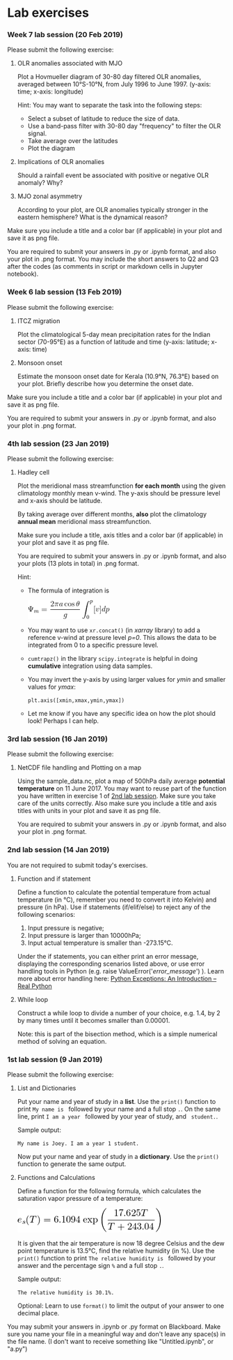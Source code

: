 # Lab exercises 

### Week 7 lab session (20 Feb 2019) 

Please submit the following exercise:

1. OLR anomalies associated with MJO

   Plot a Hovmueller diagram of 30-80 day filtered OLR anomalies, averaged between 10°S-10°N, from July 1996 to June 1997. (y-axis: time; x-axis: longitude)
   
   Hint: You may want to separate the task into the following steps:
   - Select a subset of latitude to reduce the size of data.
   - Use a band-pass filter with 30-80 day "frequency" to filter the OLR signal.
   - Take average over the latitudes
   - Plot the diagram
   
1. Implications of OLR anomalies

   Should a rainfall event be associated with positive or negative OLR anomaly? Why? 

1. MJO zonal asymmetry

   According to your plot, are OLR anomalies typically stronger in the eastern hemisphere? What is the dynamical reason?
   
Make sure you include a title and a color bar (if applicable) in your plot and save it as png file.
   
You are required to submit your answers in .py or .ipynb format, and also your plot in .png format. You may include the short answers to Q2 and Q3 after the codes (as comments in script or markdown cells in Jupyter notebook). 

### Week 6 lab session (13 Feb 2019) 

Please submit the following exercise:

1. ITCZ migration 

   Plot the climatological 5-day mean precipitation rates for the Indian sector (70-95°E) as a function of latitude and time (y-axis: latitude; x-axis: time)

1. Monsoon onset

   Estimate the monsoon onset date for Kerala (10.9°N, 76.3°E) based on your plot. Briefly describe how you determine the onset date.

Make sure you include a title and a color bar (if applicable) in your plot and save it as png file.

You are required to submit your answers in .py or .ipynb format, and also your plot in .png format. 

### 4th lab session (23 Jan 2019)

Please submit the following exercise:

1. Hadley cell

   Plot the meridional mass streamfunction **for each month** using the given climatology monthly mean v-wind. The y-axis should be pressure level and x-axis should be latitude.
   
   By taking average over different months, **also** plot the climatology **annual mean** meridional mass streamfunction. 
   
   Make sure you include a title, axis titles and a color bar (if applicable) in your plot and save it as png file.
   
   You are required to submit your answers in .py or .ipynb format, and also your plots (13 plots in total) in .png format.
   
   Hint: 
   - The formula of integration is
   
     ![mass streamfunction](./images/mass_streamfunction.png)
   
   - You may want to use `xr.concat()` (in *xarray* library) to add a reference v-wind at pressure level *p=0*. This allows the data to be integrated from 0 to a specific pressure level.
   - `cumtrapz()` in the library `scipy.integrate` is helpful in doing **cumulative** integration using data samples.
   - You may invert the y-axis by using larger values for *ymin* and smaller values for *ymax*:
     ```
     plt.axis([xmin,xmax,ymin,ymax])
     ```
   - Let me know if you have any specific idea on how the plot should look! Perhaps I can help.
   
### 3rd lab session (16 Jan 2019)

Please submit the following exercise:

1. NetCDF file handling and Plotting on a map

   Using the sample_data.nc, plot a map of 500hPa daily average **potential temperature** on 11 June 2017. You may want to reuse part of the function you have written in exercise 1 of [2nd lab session](./Exercise.md#2nd-lab-session-14-jan-2019). Make sure you take care of the units correctly. Also make sure you include a title and axis titles with units in your plot and save it as png file.
   
   You are required to submit your answers in .py or .ipynb format, and also your plot in .png format.
   
### 2nd lab session (14 Jan 2019)

You are not required to submit today's exercises.

1. Function and if statement

   Define a function to calculate the potential temperature from actual temperature (in °C), remember you need to convert it into Kelvin) and pressure (in hPa). Use if statements (if/elif/else) to reject any of the following scenarios:
   1. Input pressure is negative;
   2. Input pressure is larger than 10000hPa;
   3. Input actual temperature is smaller than -273.15°C.
   
   Under the if statements, you can either print an error message, displaying the corresponding scenarios listed above, or use error handling tools in Python (e.g. raise ValueError('*error_message*') ). Learn more about error handling here: [Python Exceptions: An Introduction – Real Python](https://realpython.com/python-exceptions/)

2. While loop

   Construct a while loop to divide a number of your choice, e.g. 1.4, by 2 by many times until it becomes smaller than 0.00001.
   
   Note: this is part of the bisection method, which is a simple numerical method of solving an equation.


### 1st lab session (9 Jan 2019)

Please submit the following exercise:

1. List and Dictionaries

   Put your name and year of study in a **list**. Use the `print()` function to print `My name is ` followed by your name and a full stop `.`. On the same line, print `I am a year ` followed by your year of study, and ` student.`. 

   Sample output:
   ``` 
   My name is Joey. I am a year 1 student.
   ```
   Now put your name and year of study in a **dictionary**. Use the `print()` function to generate the same output.

1. Functions and Calculations

   Define a function for the following formula, which calculates the saturation vapor pressure of a temperature:

   ![Saturation vapour pressure](./images/sat_vapor_pressure.png)

   It is given that the air temperature is now 18 degree Celsius and the dew point temperature is 13.5°C, find the relative humidity (in %). Use the `print()` function to print `The relative humidity is ` followed by your answer and the percentage sign `%` and a full stop `.`. 

   Sample output:
   ``` 
   The relative humidity is 30.1%.
   ```
   Optional: Learn to use `format()` to limit the output of your answer to one decimal place.

You may submit your answers in .ipynb or .py format on Blackboard. Make sure you name your file in a meaningful way and don't leave any space(s) in the file name. (I don't want to receive something like "Untitled.ipynb", or "a.py")
